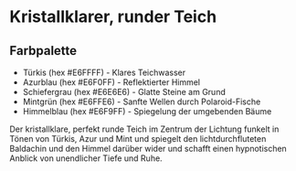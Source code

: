 # Kristallklarer, runder Teich

## Farbpalette
- Türkis (hex #E6FFFF) - Klares Teichwasser
- Azurblau (hex #E6F0FF) - Reflektierter Himmel
- Schiefergrau (hex #E6E6E6) - Glatte Steine am Grund
- Mintgrün (hex #E6FFE6) - Sanfte Wellen durch Polaroid-Fische
- Himmelblau (hex #E6F9FF) - Spiegelung der umgebenden Bäume

Der kristallklare, perfekt runde Teich im Zentrum der Lichtung funkelt in Tönen von Türkis, Azur und Mint und spiegelt den lichtdurchfluteten Baldachin und den Himmel darüber wider und schafft einen hypnotischen Anblick von unendlicher Tiefe und Ruhe.